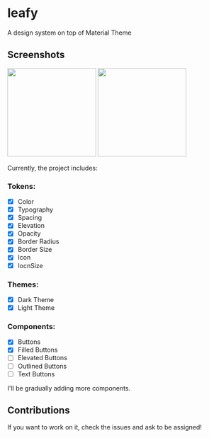 # leafy

A design system on top of Material Theme

## Screenshots
<img src="https://github.com/user-attachments/assets/00cdd262-c9e9-4695-ae86-9d61b1fda959" width="200" />
<img src="https://github.com/user-attachments/assets/25698664-40da-4aae-bee5-036e4e54cd3a" width="200" />

Currently, the project includes:
### Tokens:
- [x]  Color
- [x]  Typography
- [x]  Spacing
- [x]  Elevation
- [x]  Opacity
- [x]  Border Radius
- [x]  Border Size
- [x]  Icon
- [x]  IocnSize

### Themes:
- [x]  Dark Theme
- [x]  Light Theme

### Components:
- [x]  Buttons
  - [x]  Filled Buttons
  - [ ]  Elevated Buttons
  - [ ]  Outlined Buttons
  - [ ]  Text Buttons
     
I'll be gradually adding more components.

## Contributions
If you want to work on it, check the issues and ask to be assigned!
